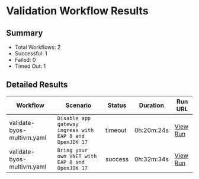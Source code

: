 # Validation Workflow Results

## Summary
- Total Workflows: 2
- Successful: 1
- Failed: 0
- Timed Out: 1

## Detailed Results

| Workflow | Scenario | Status | Duration | Run URL |
|----------|----------|---------|-----------|----------|
| validate-byos-multivm.yaml | `Disable app gateway ingress with EAP 8 and OpenJDK 17` | timeout | 0h:20m:24s | [View Run](https://github.com/azure-javaee/rhel-jboss-templates/actions/runs/15920264197) |
| validate-byos-multivm.yaml | `Bring your own VNET with EAP 8 and OpenJDK 17` | success | 0h:32m:34s | [View Run](https://github.com/azure-javaee/rhel-jboss-templates/actions/runs/15920266094) |

